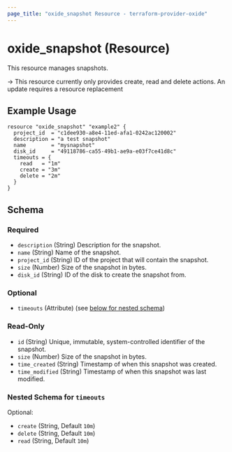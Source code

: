 ```yaml
---
page_title: "oxide_snapshot Resource - terraform-provider-oxide"
---
```


# oxide_snapshot (Resource)

This resource manages snapshots.

-> This resource currently only provides create, read and delete actions. An update requires a resource replacement

## Example Usage

```hcl
resource "oxide_snapshot" "example2" {
  project_id  = "c1dee930-a8e4-11ed-afa1-0242ac120002"
  description = "a test snapshot"
  name        = "mysnapshot"
  disk_id     = "49118786-ca55-49b1-ae9a-e03f7ce41d8c"
  timeouts = {
    read   = "1m"
    create = "3m"
    delete = "2m"
  }
}
```

## Schema

### Required

- `description` (String) Description for the snapshot.
- `name` (String) Name of the snapshot.
- `project_id` (String) ID of the project that will contain the snapshot.
- `size` (Number) Size of the snapshot in bytes.
- `disk_id` (String) ID of the disk to create the snapshot from.

### Optional

- `timeouts` (Attribute) (see [below for nested schema](#nestedatt--timeouts))

### Read-Only

- `id` (String) Unique, immutable, system-controlled identifier of the snapshot.
- `size` (Number) Size of the snapshot in bytes.
- `time_created` (String) Timestamp of when this snapshot was created.
- `time_modified` (String) Timestamp of when this snapshot was last modified.

<a id="nestedatt--timeouts"></a>

### Nested Schema for `timeouts`

Optional:

- `create` (String, Default `10m`)
- `delete` (String, Default `10m`)
- `read` (String, Default `10m`)
